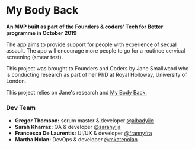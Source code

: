 # My Body Back 

**An MVP built as part of the Founders & coders' Tech for Better programme in October 2019**  

The app aims to provide support for people with experience of sexual assault. The app will encourage more people to go for a routince cervical screening (smear test). 

This project was brought to Founders and Coders by Jane Smallwood who is conducting research as part of her PhD at Royal Holloway, University of London.

This project relies on Jane's research and [My Body Back.]( http://www.mybodybackproject.com)

### Dev Team

* **Gregor Thomson:** scrum master & developer [@albadylic](https://github.com/Albadylic) 
* **Sarah Kharraz:** QA & developer [@sarahyjja](https://github.com/sarahyjja)
* **Francesca De Laurentis:** UI/UX & developer [@frannyfra](https://github.com/frannyfra)
* **Martha Nolan:** DevOps & developer [@mkatenolan](https://github.com/mkatenolan)

